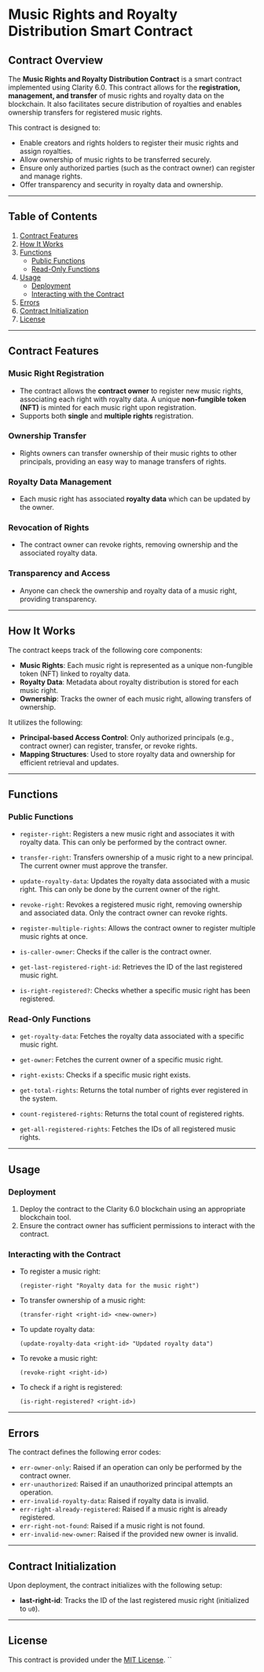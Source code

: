 # Music Rights and Royalty Distribution Smart Contract

## Contract Overview

The **Music Rights and Royalty Distribution Contract** is a smart contract implemented using Clarity 6.0. This contract allows for the **registration, management, and transfer** of music rights and royalty data on the blockchain. It also facilitates secure distribution of royalties and enables ownership transfers for registered music rights.

This contract is designed to:
- Enable creators and rights holders to register their music rights and assign royalties.
- Allow ownership of music rights to be transferred securely.
- Ensure only authorized parties (such as the contract owner) can register and manage rights.
- Offer transparency and security in royalty data and ownership.

---

## Table of Contents

1. [Contract Features](#contract-features)
2. [How It Works](#how-it-works)
3. [Functions](#functions)
   - [Public Functions](#public-functions)
   - [Read-Only Functions](#read-only-functions)
4. [Usage](#usage)
   - [Deployment](#deployment)
   - [Interacting with the Contract](#interacting-with-the-contract)
5. [Errors](#errors)
6. [Contract Initialization](#contract-initialization)
7. [License](#license)

---

## Contract Features

### Music Right Registration
- The contract allows the **contract owner** to register new music rights, associating each right with royalty data. A unique **non-fungible token (NFT)** is minted for each music right upon registration.
- Supports both **single** and **multiple rights** registration.

### Ownership Transfer
- Rights owners can transfer ownership of their music rights to other principals, providing an easy way to manage transfers of rights.

### Royalty Data Management
- Each music right has associated **royalty data** which can be updated by the owner.

### Revocation of Rights
- The contract owner can revoke rights, removing ownership and the associated royalty data.

### Transparency and Access
- Anyone can check the ownership and royalty data of a music right, providing transparency.

---

## How It Works

The contract keeps track of the following core components:
- **Music Rights**: Each music right is represented as a unique non-fungible token (NFT) linked to royalty data.
- **Royalty Data**: Metadata about royalty distribution is stored for each music right.
- **Ownership**: Tracks the owner of each music right, allowing transfers of ownership.

It utilizes the following:
- **Principal-based Access Control**: Only authorized principals (e.g., contract owner) can register, transfer, or revoke rights.
- **Mapping Structures**: Used to store royalty data and ownership for efficient retrieval and updates.

---

## Functions

### Public Functions

- `register-right`: Registers a new music right and associates it with royalty data. This can only be performed by the contract owner.

- `transfer-right`: Transfers ownership of a music right to a new principal. The current owner must approve the transfer.

- `update-royalty-data`: Updates the royalty data associated with a music right. This can only be done by the current owner of the right.

- `revoke-right`: Revokes a registered music right, removing ownership and associated data. Only the contract owner can revoke rights.

- `register-multiple-rights`: Allows the contract owner to register multiple music rights at once.

- `is-caller-owner`: Checks if the caller is the contract owner.

- `get-last-registered-right-id`: Retrieves the ID of the last registered music right.

- `is-right-registered?`: Checks whether a specific music right has been registered.

### Read-Only Functions

- `get-royalty-data`: Fetches the royalty data associated with a specific music right.

- `get-owner`: Fetches the current owner of a specific music right.

- `right-exists`: Checks if a specific music right exists.

- `get-total-rights`: Returns the total number of rights ever registered in the system.

- `count-registered-rights`: Returns the total count of registered rights.

- `get-all-registered-rights`: Fetches the IDs of all registered music rights.

---

## Usage

### Deployment

1. Deploy the contract to the Clarity 6.0 blockchain using an appropriate blockchain tool.
2. Ensure the contract owner has sufficient permissions to interact with the contract.

### Interacting with the Contract

- To register a music right:
  ```clarity
  (register-right "Royalty data for the music right")
  ```

- To transfer ownership of a music right:
  ```clarity
  (transfer-right <right-id> <new-owner>)
  ```

- To update royalty data:
  ```clarity
  (update-royalty-data <right-id> "Updated royalty data")
  ```

- To revoke a music right:
  ```clarity
  (revoke-right <right-id>)
  ```

- To check if a right is registered:
  ```clarity
  (is-right-registered? <right-id>)
  ```

---

## Errors

The contract defines the following error codes:
- `err-owner-only`: Raised if an operation can only be performed by the contract owner.
- `err-unauthorized`: Raised if an unauthorized principal attempts an operation.
- `err-invalid-royalty-data`: Raised if royalty data is invalid.
- `err-right-already-registered`: Raised if a music right is already registered.
- `err-right-not-found`: Raised if a music right is not found.
- `err-invalid-new-owner`: Raised if the provided new owner is invalid.

---

## Contract Initialization

Upon deployment, the contract initializes with the following setup:
- **last-right-id**: Tracks the ID of the last registered music right (initialized to `u0`).

---

## License

This contract is provided under the [MIT License](LICENSE).
``